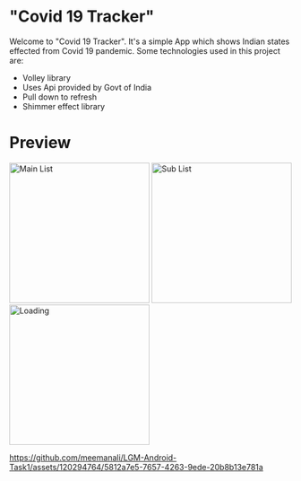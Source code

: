 # "Covid 19 Tracker"
Welcome to "Covid 19 Tracker". It's a simple App which shows Indian states effected from Covid 19 pandemic. Some technologies used in this project are: 

* Volley library
* Uses Api provided by Govt of India
* Pull down to refresh
* Shimmer effect library

# Preview

<div>
    <img src="https://github.com/meemanali/LGM-Android-Task1/blob/main/Covid%2019%20Tracker%201.png" alt="Main List" width="250" title="Main List">
    <img src="https://github.com/meemanali/LGM-Android-Task1/blob/main/Covid%2019%20Tracker%202.png" alt="Sub List" width="250" title="Sub Lists">
    <img src="https://github.com/meemanali/LGM-Android-Task1/blob/main/Covid%2019%20Tracker%203.png" alt="Loading" width="250" title="Loading Screen">
</div>


https://github.com/meemanali/LGM-Android-Task1/assets/120294764/5812a7e5-7657-4263-9ede-20b8b13e781a
